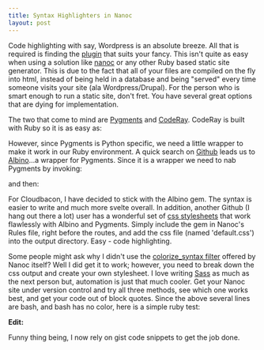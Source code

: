 ```yaml
---
title: Syntax Highlighters in Nanoc
layout: post
---
```


Code highlighting with say, Wordpress is an absolute breeze. All that is
required is finding the [plugin][1] that suits your fancy. This isn't quite as
easy when using a solution like [nanoc][2] or any other Ruby based static site
generator. This is due to the fact that all of your files are compiled on the
fly into html, instead of being held in a database and being "served" every
time someone visits your site (ala Wordpress/Drupal). For the person who is
smart enough to run a static site, don't fret. You have several great options
that are dying for implementation.

The two that come to mind are [Pygments][3] and [CodeRay][4]. CodeRay is built
with Ruby so it is as easy as:

<script src="https://gist.github.com/2710950.js?file=gem install"></script>

However, since Pygments is Python specific, we need a little wrapper to make it
work in our Ruby environment. A quick search on [Github][5] leads us to
[Albino][6]...a wrapper for Pygments. Since it is a wrapper we need to nab
Pygments by invoking:

<script src="https://gist.github.com/2710950.js?file=pygmrents"></script>

and then:

<script src="https://gist.github.com/2710950.js?file=gem albino"></script>

For Cloudbacon, I have decided to stick with the Albino gem. The syntax is
easier to write and much more svelte overall. In addition, another Github (I
hang out there a lot) user has a wonderful set of [css stylesheets][7] that
work flawlessly with Albino and Pygments. Simply include the gem in Nanoc's
Rules file, right before the routes, and add the css file (named 'default.css')
into the output directory. Easy - code highlighting.

Some people might ask why I didn't use the [colorize_syntax filter][8] offered
by Nanoc itself? Well I did get it to work; however, you need to break down the
css output and create your own stylesheet. I love writing [Sass][9] as much as
the next person but, automation is just that much cooler. Get your Nanoc site
under version control and try all three methods, see which one works best, and
get your code out of block quotes. Since the above several lines are bash, and
bash has no color, here is a simple ruby test:

<script src="https://gist.github.com/2710950.js?file=hello world"></script>

__Edit:__

Funny thing being, I now rely on gist code snippets to get the job done.

[9]:http://sass-lang.com/
[8]: #
[7]:https://github.com/richleland/pygments-css
[6]:https://github.com/github/albino
[5]:https://github.com/
[4]:http://coderay.rubychan.de/
[3]:http://pygments.org/
[2]:http://nanoc.stoneship.org/
[1]:http://wordpress.org/extend/plugins/search.php?q=code+highlighting
